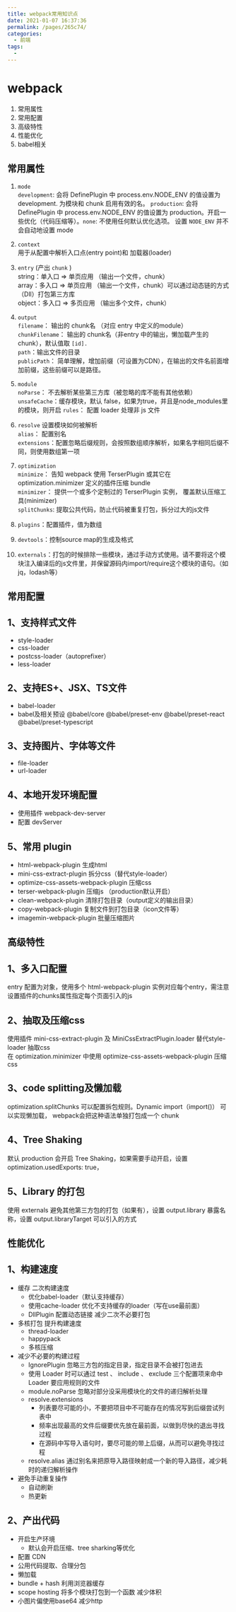 ```yaml
---
title: webpack常用知识点
date: 2021-01-07 16:37:36
permalink: /pages/265c74/
categories:
  - 前端
tags:
  - 
---
```

# webpack
1. 常用属性
2. 常用配置
3. 高级特性
4. 性能优化
5. babel相关

## 常用属性

1. `mode`  
  `development`: 会将 DefinePlugin 中 process.env.NODE_ENV 的值设置为 development. 为模块和 chunk 启用有效的名。 
  `production`: 会将 DefinePlugin 中 process.env.NODE_ENV 的值设置为 production。开启一些优化（代码压缩等）。`none`: 不使用任何默认优化选项。
  设置 `NODE_ENV` 并不会自动地设置 mode

2. `context`  
   用于从配置中解析入口点(entry point)和 加载器(loader)

3. `entry`  (产出 `chunk` )  
   string：单入口 => 单页应用 （输出一个文件，chunk）  
   array：多入口 => 单页应用 （输出一个文件，chunk）可以通过动态链的方式（Dll）打包第三方库  
   object：多入口 => 多页应用 （输出多个文件，chunk）  

4. `output`  
   `filename`： 输出的 chunk名 （对应 entry 中定义的module）  
   `chunkFilename`： 输出的 chunk名（非entry 中的输出，懒加载产生的 chunk），默认值取 `[id].`  
   `path`：输出文件的目录  
   `publicPath`： 简单理解，增加前缀（可设置为CDN），在输出的文件名前面增加前缀，这些前缀可以是路径。
5. `module`  
   `noParse`： 不去解析某些第三方库（被忽略的库不能有其他依赖）  
   `unsafeCache`：缓存模块，默认 false，如果为true，并且是node_modules里的模块，则开启
   `rules`： 配置 loader 处理非 js 文件
6. `resolve`  设置模块如何被解析  
   `alias`： 配置别名  
   `extensions`：配置忽略后缀规则，会按照数组顺序解析，如果名字相同后缀不同，则使用数组第一项
7. `optimization`  
   `minimize`： 告知 webpack 使用 TerserPlugin 或其它在 optimization.minimizer 定义的插件压缩 bundle  
   `minimizer`： 提供一个或多个定制过的 TerserPlugin 实例， 覆盖默认压缩工具(minimizer)  
   `splitChunks`: 提取公共代码，防止代码被重复打包，拆分过大的js文件
8. `plugins`：配置插件，值为数组
9. `devtools`：控制source map的生成及格式
10. `externals`：打包的时候排除一些模块，通过手动方式使用。请不要将这个模块注入编译后的js文件里，并保留源码内import/require这个模块的语句。（如jq，lodash等）

## 常用配置

## 1、支持样式文件
+ style-loader
+ css-loader
+ postcss-loader（autoprefixer）
+ less-loader

## 2、支持ES+、JSX、TS文件
+ babel-loader
+ babel及相关预设 @babel/core @babel/preset-env @babel/preset-react @babel/preset-typescript

## 3、支持图片、字体等文件
+ file-loader
+ url-loader

## 4、本地开发环境配置
+ 使用插件 webpack-dev-server
+ 配置 devServer

## 5、常用 plugin
+ html-webpack-plugin 生成html
+ mini-css-extract-plugin 拆分css（替代style-loader）
+ optimize-css-assets-webpack-plugin 压缩css
+ terser-webpack-plugin 压缩js （production默认开启）
+ clean-webpack-plugin 清除打包目录（output定义的输出目录）
+ copy-webpack-plugin 复制文件到打包目录（icon文件等）
+ imagemin-webpack-plugin 批量压缩图片


## 高级特性

## 1、多入口配置
entry 配置为对象，使用多个 html-webpack-plugin 实例对应每个entry，需注意设置插件的chunks属性指定每个页面引入的js

## 2、抽取及压缩css
使用插件 mini-css-extract-plugin 及 MiniCssExtractPlugin.loader 替代style-loader 抽取css  
在 optimization.minimizer 中使用 optimize-css-assets-webpack-plugin 压缩css
## 3、code splitting及懒加载
optimization.splitChunks 可以配置拆包规则。Dynamic import（import()） 可以实现懒加载， webpack会把这种语法单独打包成一个 chunk
## 4、Tree Shaking
默认 production 会开启 Tree Shaking，如果需要手动开启，设置 optimization.usedExports: true，
## 5、Library 的打包
使用 externals 避免其他第三方包的打包（如果有），设置 output.library 暴露名称，设置 output.libraryTarget 可以引入的方式

## 性能优化

## 1、构建速度
+ 缓存 二次构建速度
  + 优化babel-loader（默认支持缓存）
  + 使用cache-loader 优化不支持缓存的loader（写在use最前面）
  + DllPlugin 配置动态链接 减少二次不必要打包
+ 多核打包 提升构建速度
  + thread-loader
  + happypack
  + 多核压缩 
+ 减少不必要的构建过程
  + IgnorePlugin 忽略三方包的指定目录，指定目录不会被打包进去
  + 使用 Loader 时可以通过 test 、 include 、 exclude 三个配置项来命中 Loader 要应用规则的文件
  + module.noParse 忽略对部分没采用模块化的文件的递归解析处理
  + resolve.extensions 
    + 列表要尽可能的小，不要把项目中不可能存在的情况写到后缀尝试列表中
    + 频率出现最高的文件后缀要优先放在最前面，以做到尽快的退出寻找过程
    + 在源码中写导入语句时，要尽可能的带上后缀，从而可以避免寻找过程
  + resolve.alias 通过别名来把原导入路径映射成一个新的导入路径，减少耗时的递归解析操作
+ 避免手动重复操作
  + 自动刷新
  + 热更新

## 2、产出代码
+ 开启生产环境
  + 默认会开启压缩、tree sharking等优化
+ 配置 CDN
+ 公用代码提取、合理分包
+ 懒加载
+ bundle + hash 利用浏览器缓存
+ scope hosting 将多个模块打包到一个函数 减少体积
+ 小图片偏使用base64 减少http